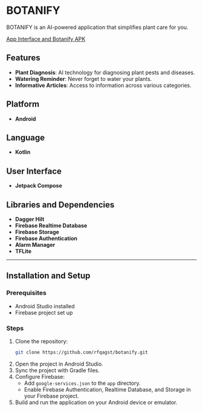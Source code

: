 # BOTANIFY

BOTANIFY is an AI-powered application that simplifies plant care for you.

[App Interface and Botanify APK](https://github.com/wallabag/android-app/blob/master/README.md)


## Features
- **Plant Diagnosis**: AI technology for diagnosing plant pests and diseases.
- **Watering Reminder**: Never forget to water your plants.
- **Informative Articles**: Access to information across various categories.

## Platform
- **Android**

## Language
- **Kotlin**

## User Interface
- **Jetpack Compose**

## Libraries and Dependencies
- **Dagger Hilt**
- **Firebase Realtime Database**
- **Firebase Storage**
- **Firebase Authentication**
- **Alarm Manager**
- **TFLite**



---

## Installation and Setup

### Prerequisites
- Android Studio installed
- Firebase project set up

### Steps
1. Clone the repository:
    ```bash
    git clone https://github.com/rfqagst/botanify.git
    ```
2. Open the project in Android Studio.
3. Sync the project with Gradle files.
4. Configure Firebase:
    - Add `google-services.json` to the `app` directory.
    - Enable Firebase Authentication, Realtime Database, and Storage in your Firebase project.
5. Build and run the application on your Android device or emulator.
